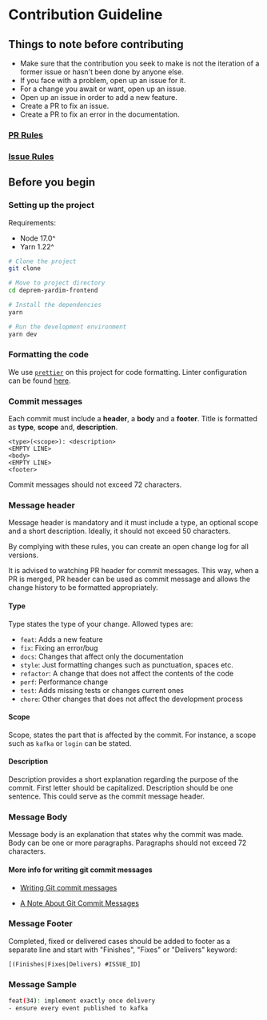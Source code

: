 # Contribution Guideline

## Things to note before contributing

- Make sure that the contribution you seek to make is not the iteration of a former issue or hasn't been done by anyone else.
- If you face with a problem, open up an issue for it.
- For a change you await or want, open up an issue.
- Open up an issue in order to add a new feature.
- Create a PR to fix an issue.
- Create a PR to fix an error in the documentation.

### [**PR Rules**](https://github.com/acikkaynak/deprem-yardim-frontend/blob/development/.github/PULL_REQUEST_TEMPLATE.md)

### [**Issue Rules**](https://github.com/acikkaynak/deprem-yardim-frontend/tree/development/.github/ISSUE_TEMPLATE)

## Before you begin

### Setting up the project

Requirements:

- Node 17.0^
- Yarn 1.22^

```bash
# Clone the project
git clone

# Move to project directory
cd deprem-yardim-frontend

# Install the dependencies
yarn

# Run the development environment
yarn dev
```

### Formatting the code

We use [`prettier`](https://prettier.io/) on this project for code formatting. Linter configuration can be found [here](https://github.com/acikkaynak/deprem-yardim-frontend/blob/main/.prettierrc).

### Commit messages

Each commit must include a **header**, a **body** and a **footer**. Title is formatted as **type**, **scope** and, **description**.

```plaintext
<type>(<scope>): <description>
<EMPTY LINE>
<body>
<EMPTY LINE>
<footer>
```

Commit messages should not exceed 72 characters.

### Message header

Message header is mandatory and it must include a type, an optional scope and a short description. Ideally, it should not exceed 50 characters.

By complying with these rules, you can create an open change log for all versions.

It is advised to watching PR header for commit messages. This way, when a PR is merged, PR header can be used as commit message and allows the change history to be formatted appropriately.

#### Type

Type states the type of your change. Allowed types are:

- `feat`: Adds a new feature
- `fix`: Fixing an error/bug
- `docs`: Changes that affect only the documentation
- `style`: Just formatting changes such as punctuation, spaces etc.
- `refactor`: A change that does not affect the contents of the code
- `perf`: Performance change
- `test`: Adds missing tests or changes current ones
- `chore`: Other changes that does not affect the development process

#### Scope

Scope, states the part that is affected by the commit. For instance, a scope such as `kafka` or `login` can be stated.

#### Description

Description provides a short explanation regarding the purpose of the commit. First letter should be capitalized. Description should be one sentence. This could serve as the commit message header.

### Message Body

Message body is an explanation that states why the commit was made. Body can be one or more paragraphs. Paragraphs should not exceed 72 characters.

#### More info for writing git commit messages

- [Writing Git commit messages](http://365git.tumblr.com/post/3308646748/writing-git-commit-messages)

- [A Note About Git Commit Messages](http://tbaggery.com/2008/04/19/a-note-about-git-commit-messages.html)

### Message Footer

Completed, fixed or delivered cases should be added to footer as a separate line and start with "Finishes", "Fixes" or "Delivers" keyword:

`[(Finishes|Fixes|Delivers) #ISSUE_ID]`

### Message Sample

```sh
feat(34): implement exactly once delivery
- ensure every event published to kafka
```
